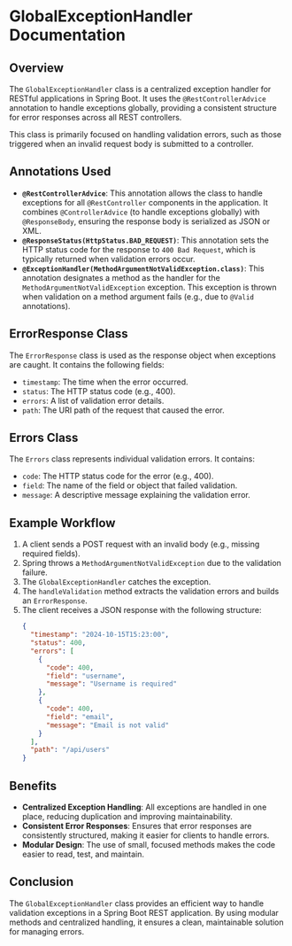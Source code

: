 
# **GlobalExceptionHandler Documentation**

## **Overview**
The `GlobalExceptionHandler` class is a centralized exception handler for RESTful applications in Spring Boot. It uses the `@RestControllerAdvice` annotation to handle exceptions globally, providing a consistent structure for error responses across all REST controllers.

This class is primarily focused on handling validation errors, such as those triggered when an invalid request body is submitted to a controller.

## **Annotations Used**
- **`@RestControllerAdvice`**: This annotation allows the class to handle exceptions for all `@RestController` components in the application. It combines `@ControllerAdvice` (to handle exceptions globally) with `@ResponseBody`, ensuring the response body is serialized as JSON or XML.
- **`@ResponseStatus(HttpStatus.BAD_REQUEST)`**: This annotation sets the HTTP status code for the response to `400 Bad Request`, which is typically returned when validation errors occur.
- **`@ExceptionHandler(MethodArgumentNotValidException.class)`**: This annotation designates a method as the handler for the `MethodArgumentNotValidException` exception. This exception is thrown when validation on a method argument fails (e.g., due to `@Valid` annotations).

## **ErrorResponse Class**
The `ErrorResponse` class is used as the response object when exceptions are caught. It contains the following fields:
- `timestamp`: The time when the error occurred.
- `status`: The HTTP status code (e.g., 400).
- `errors`: A list of validation error details.
- `path`: The URI path of the request that caused the error.

## **Errors Class**
The `Errors` class represents individual validation errors. It contains:
- `code`: The HTTP status code for the error (e.g., 400).
- `field`: The name of the field or object that failed validation.
- `message`: A descriptive message explaining the validation error.

## **Example Workflow**
1. A client sends a POST request with an invalid body (e.g., missing required fields).
2. Spring throws a `MethodArgumentNotValidException` due to the validation failure.
3. The `GlobalExceptionHandler` catches the exception.
4. The `handleValidation` method extracts the validation errors and builds an `ErrorResponse`.
5. The client receives a JSON response with the following structure:
   ```json
   {
     "timestamp": "2024-10-15T15:23:00",
     "status": 400,
     "errors": [
       {
         "code": 400,
         "field": "username",
         "message": "Username is required"
       },
       {
         "code": 400,
         "field": "email",
         "message": "Email is not valid"
       }
     ],
     "path": "/api/users"
   }
   ```

## **Benefits**
- **Centralized Exception Handling**: All exceptions are handled in one place, reducing duplication and improving maintainability.
- **Consistent Error Responses**: Ensures that error responses are consistently structured, making it easier for clients to handle errors.
- **Modular Design**: The use of small, focused methods makes the code easier to read, test, and maintain.

## **Conclusion**
The `GlobalExceptionHandler` class provides an efficient way to handle validation exceptions in a Spring Boot REST application. By using modular methods and centralized handling, it ensures a clean, maintainable solution for managing errors.
